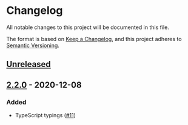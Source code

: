 # Changelog

All notable changes to this project will be documented in this file.

The format is based on [Keep a Changelog](https://keepachangelog.com/en/1.0.0/),
and this project adheres to [Semantic Versioning](https://semver.org/spec/v2.0.0.html).

## [Unreleased]

## [2.2.0] - 2020-12-08

### Added

- TypeScript typings ([#11](https://github.com/MetaMask/json-rpc-middleware-stream/pull/11))

[Unreleased]:https://github.com/MetaMask/json-rpc-middleware-stream/compare/v2.2.0...HEAD
[2.2.0]:https://github.com/MetaMask/json-rpc-middleware-stream/compare/v2.1.1...v2.2.0
